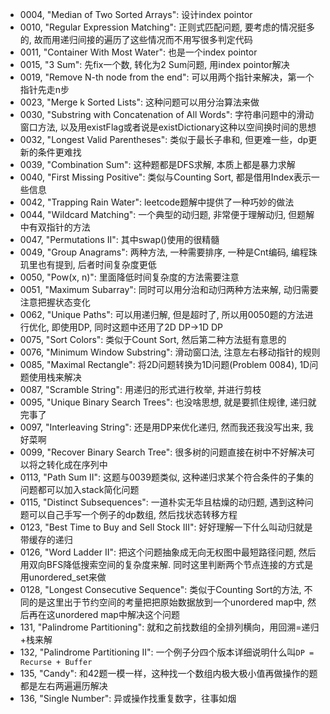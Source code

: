 * 0004, "Median of Two Sorted Arrays": 设计index pointor</br>
* 0010, "Regular Expression Matching": 正则式匹配问题, 要考虑的情况挺多的, 故而用递归间接的遍历了这些情况而不用写很多判定代码</br>
* 0011, "Container With Most Water": 也是一个index pointor</br>
* 0015, "3 Sum": 先fix一个数, 转化为2 Sum问题, 用index pointor解决</br>
* 0019, "Remove N-th node from the end": 可以用两个指针来解决，第一个指针先走n步</br>
* 0023, "Merge k Sorted Lists": 这种问题可以用分治算法来做</br>
* 0030, "Substring with Concatenation of All Words": 字符串问题中的滑动窗口方法, 以及用existFlag或者说是existDictionary这种以空间换时间的思想</br>
* 0032, "Longest Valid Parentheses": 类似于最长子串和, 但更难一些，dp更新的条件更难找</br>
* 0039, "Combination Sum": 这种题都是DFS求解, 本质上都是暴力求解</br>
* 0040, "First Missing Positive": 类似与Counting Sort, 都是借用Index表示一些信息</br>
* 0042, "Trapping Rain Water": leetcode题解中提供了一种巧妙的做法</br>
* 0044, "Wildcard Matching": 一个典型的动归题, 非常便于理解动归, 但题解中有双指针的方法</br>
* 0047, "Permutations II": 其中swap()使用的很精髓</br>
* 0049, "Group Anagrams": 两种方法, 一种需要排序, 一种是Cnt编码, 编程珠玑里也有提到, 后者时间复杂度更低</br>
* 0050, "Pow(x, n)": 里面降低时间复杂度的方法需要注意</br>
* 0051, "Maximum Subarray": 同时可以用分治和动归两种方法来解, 动归需要注意把握状态变化</br>
* 0062, "Unique Paths": 可以用递归解, 但是超时了, 所以用0050题的方法进行优化, 即使用DP, 同时这题中还用了2D DP->1D DP</br>
* 0075, "Sort Colors": 类似于Count Sort, 然后第二种方法挺有意思的</br>
* 0076, "Minimum Window Substring": 滑动窗口法, 注意左右移动指针的规则</br>
* 0085, "Maximal Rectangle": 将2D问题转换为1D问题(Problem 0084), 1D问题使用栈来解决</br>
* 0087, "Scramble String": 用递归的形式进行枚举, 并进行剪枝</br>
* 0095, "Unique Binary Search Trees": 也没啥思想, 就是要抓住规律, 递归就完事了</br>
* 0097, "Interleaving String": 还是用DP来优化递归, 然而我还我没写出来, 我好菜啊</br>
* 0099, "Recover Binary Search Tree": 很多树的问题直接在树中不好解决可以将之转化成在序列中</br>
* 0113, "Path Sum II": 这题与0039题类似, 这种递归求某个符合条件的子集的问题都可以加入stack简化问题</br>
* 0115, "Distinct Subsequences": 一道朴实无华且枯燥的动归题, 遇到这种问题可以自己手写一个例子的dp数组, 然后找状态转移方程</br>
* 0123, "Best Time to Buy and Sell Stock III": 好好理解一下什么叫动归就是带缓存的递归</br>
* 0126, "Word Ladder II": 把这个问题抽象成无向无权图中最短路径问题, 然后用双向BFS降低搜索空间的复杂度来解. 同时这里判断两个节点连接的方式是用unordered\_set来做</br>
* 0128, "Longest Consecutive Sequence": 类似于Counting Sort的方法, 不同的是这里出于节约空间的考量把把原始数据放到一个unordered map中, 然后再在这unordered map中解决这个问题</br>
* 131, "Palindrome Partitioning": 就和之前找数组的全排列横向，用回溯=递归+栈来解</br>
* 132, "Palindrome Partitioning II": 一个例子分四个版本详细说明什么叫`DP = Recurse + Buffer`</br>
* 135, "Candy": 和42题一模一样，这种找一个数组内极大极小值再做操作的题都是左右两遍遍历解决</br>
* 136, "Single Number": 异或操作找重复数字，往事如烟</br>